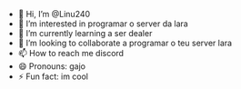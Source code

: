 - 👋 Hi, I’m @Linu240
- 👀 I’m interested in programar o server da lara 
- 🌱 I’m currently learning a ser dealer 
- 💞️ I’m looking to collaborate a programar o teu server lara 
- 📫 How to reach me discord
- 😄 Pronouns: gajo
- ⚡ Fun fact: im cool

<!---
Linu240/Linu240 is a ✨ special ✨ repository because its `README.md` (this file) appears on your GitHub profile.
You can click the Preview link to take a look at your changes.
--->
